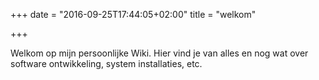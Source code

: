 +++
date = "2016-09-25T17:44:05+02:00"
title = "welkom"

+++

Welkom op mijn persoonlijke Wiki. Hier vind je van alles en nog wat over software
ontwikkeling, system installaties, etc.

